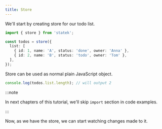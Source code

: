 ```yaml
---
title: Store
---
```


We'll start by creating store for our todo list.

```ts
import { store } from 'statek';

const todos = store({
  list: [
    { id: 1, name: 'A', status: 'done', owner: 'Anna' },
    { id: 2, name: 'B', status: 'todo', owner: 'Tom' },
  ],
});
```

Store can be used as normal plain JavaScript object.

```ts
console.log(todos.list.length); // will output 2
```

:::note

In next chapters of this tutorial, we'll skip `import` section in code examples.

:::

Now, as we have the store, we can start watching changes made to it.
